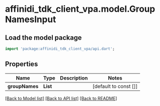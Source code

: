 # affinidi_tdk_client_vpa.model.GroupNamesInput

## Load the model package

```dart
import 'package:affinidi_tdk_client_vpa/api.dart';
```

## Properties

| Name           | Type             | Description | Notes                 |
| -------------- | ---------------- | ----------- | --------------------- |
| **groupNames** | **List<String>** |             | [default to const []] |

[[Back to Model list]](../README.md#documentation-for-models) [[Back to API list]](../README.md#documentation-for-api-endpoints) [[Back to README]](../README.md)
